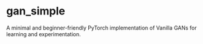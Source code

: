 # gan_simple
A minimal and beginner-friendly PyTorch implementation of Vanilla GANs for learning and experimentation.
